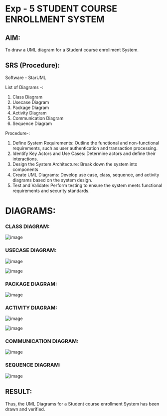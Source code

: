 # Exp - 5 STUDENT COURSE ENROLLMENT SYSTEM

## AIM: 
To draw a UML diagram for a Student course enrollment System.

## SRS (Procedure):


Software - StarUML

List of Diagrams -:
1) Class Diagram
2) Usecase Diagram
3) Package Diagram
4) Activity Diagram
5) Communication Diagram
6) Sequence Diagram

Procedure-:
1. Define System Requirements: Outline the functional and non-functional requirements, such as user authentication and transaction processing.
2. Identify Key Actors and Use Cases: Determine actors and define their interactions.
3. Design the System Architecture: Break down the system into components
4. Create UML Diagrams: Develop use case, class, sequence, and activity diagrams based on the system design.
5. Test and Validate: Perform testing to ensure the system meets functional requirements and security standards.


# DIAGRAMS:
### CLASS DIAGRAM:

![image](https://github.com/user-attachments/assets/f29568fe-06d9-4304-b71d-7def90b46fd1)

### USECASE DIAGRAM:

![image](https://github.com/user-attachments/assets/f552fdf4-325b-4aac-ba6e-7c774abf5503)

![image](https://github.com/user-attachments/assets/9fc1511b-eb94-4d02-9c82-3c9d3de7e3e7)


### PACKAGE DIAGRAM:
![image](https://github.com/user-attachments/assets/274450c9-a400-4639-ac7c-943e871e8616)



### ACTIVITY DIAGRAM:

![image](https://github.com/user-attachments/assets/2c2cd2dc-920e-4be1-9ed6-590b18b741df)

![image](https://github.com/user-attachments/assets/ee312ff1-5583-42ef-8570-edf550db73ca)

### COMMUNICATION DIAGRAM:

![image](https://github.com/user-attachments/assets/0ebf7d72-a306-43ab-a87f-0c84d0d8489c)


### SEQUENCE DIAGRAM:
![image](https://github.com/user-attachments/assets/14d93c80-1cd4-472d-9844-d39a301e2968)


## RESULT:
Thus, the UML Diagrams for a Student course enrollment System has been drawn and verified.
